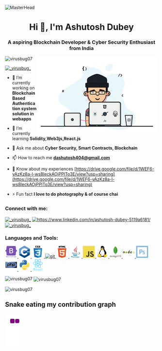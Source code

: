 ![MasterHead](https://appinventiv.com/wp-content/uploads/sites/1/2019/10/A-Guide-to-Understand-Blockchain-Consensus-Algorithms.gif)
<h1 align="center">Hi 👋, I'm Ashutosh Dubey</h1>
<h3 align="center">A aspiring Blockchain Developer & Cyber Security Enthusiast from India</h3>
<img align="right" alt="Coding" width="400" src="https://raw.githubusercontent.com/SandunWebDev/SandunWebDev/main/assets/developer_coding_1.gif">

<p align="left"> <img src="https://komarev.com/ghpvc/?username=virusbug07&label=Profile%20views&color=0e75b6&style=flat" alt="virusbug07" /> </p>


<p align="left"> <a href="https://twitter.com/_virusbug_" target="blank"><img src="https://img.shields.io/twitter/follow/_virusbug_?logo=twitter&style=for-the-badge" alt="_virusbug_" /></a> </p>

- 🔭 I’m currently working on **Blockchain Based Authentication system solution in webapps**

- 🌱 I’m currently learning **Solidity,Web3js,React.js**

- 💬 Ask me about **Cyber Security, Smart Contracts, Blockchain**

- 📫 How to reach me **dashutosh404@gmail.com**

- 📄 Know about my experiences [https://drive.google.com/file/d/1WEF6-yAzKz8a-l-ws8IeckAOjPPlTo3E/view?usp=sharing](https://drive.google.com/file/d/1WEF6-yAzKz8a-l-ws8IeckAOjPPlTo3E/view?usp=sharing)

- ⚡ Fun fact **I love to do photography & of course chai**

<h3 align="left">Connect with me:</h3>
<p align="left">
<a href="https://twitter.com/_virusbug_" target="blank"><img align="center" src="https://raw.githubusercontent.com/rahuldkjain/github-profile-readme-generator/master/src/images/icons/Social/twitter.svg" alt="_virusbug_" height="30" width="40" /></a>
<a href="https://linkedin.com/in/ashutosh-dubey-5119a6181/" target="blank"><img align="center" src="https://raw.githubusercontent.com/rahuldkjain/github-profile-readme-generator/master/src/images/icons/Social/linked-in-alt.svg" alt="https://www.linkedin.com/in/ashutosh-dubey-5119a6181/" height="30" width="40" /></a>
<a href="https://instagram.com/_virusbug_" target="blank"><img align="center" src="https://raw.githubusercontent.com/rahuldkjain/github-profile-readme-generator/master/src/images/icons/Social/instagram.svg" alt="_virusbug_" height="30" width="40" /></a>
</p>

<h3 align="left">Languages and Tools:</h3>
<p align="left"> <a href="https://getbootstrap.com" target="_blank" rel="noreferrer"> <img src="https://raw.githubusercontent.com/devicons/devicon/master/icons/bootstrap/bootstrap-plain-wordmark.svg" alt="bootstrap" width="40" height="40"/> </a> <a href="https://www.w3schools.com/cpp/" target="_blank" rel="noreferrer"> <img src="https://raw.githubusercontent.com/devicons/devicon/master/icons/cplusplus/cplusplus-original.svg" alt="cplusplus" width="40" height="40"/> </a> <a href="https://www.w3schools.com/css/" target="_blank" rel="noreferrer"> <img src="https://raw.githubusercontent.com/devicons/devicon/master/icons/css3/css3-original-wordmark.svg" alt="css3" width="40" height="40"/> </a> <a href="https://git-scm.com/" target="_blank" rel="noreferrer"> <img src="https://www.vectorlogo.zone/logos/git-scm/git-scm-icon.svg" alt="git" width="40" height="40"/> </a> <a href="https://www.w3.org/html/" target="_blank" rel="noreferrer"> <img src="https://raw.githubusercontent.com/devicons/devicon/master/icons/html5/html5-original-wordmark.svg" alt="html5" width="40" height="40"/> </a> <a href="https://www.java.com" target="_blank" rel="noreferrer"> <img src="https://raw.githubusercontent.com/devicons/devicon/master/icons/java/java-original.svg" alt="java" width="40" height="40"/> </a> <a href="https://developer.mozilla.org/en-US/docs/Web/JavaScript" target="_blank" rel="noreferrer"> <img src="https://raw.githubusercontent.com/devicons/devicon/master/icons/javascript/javascript-original.svg" alt="javascript" width="40" height="40"/> </a> <a href="https://www.linux.org/" target="_blank" rel="noreferrer"> <img src="https://raw.githubusercontent.com/devicons/devicon/master/icons/linux/linux-original.svg" alt="linux" width="40" height="40"/> </a> <a href="https://www.mongodb.com/" target="_blank" rel="noreferrer"> <img src="https://raw.githubusercontent.com/devicons/devicon/master/icons/mongodb/mongodb-original-wordmark.svg" alt="mongodb" width="40" height="40"/> </a> <a href="https://nodejs.org" target="_blank" rel="noreferrer"> <img src="https://raw.githubusercontent.com/devicons/devicon/master/icons/nodejs/nodejs-original-wordmark.svg" alt="nodejs" width="40" height="40"/> </a> <a href="https://www.photoshop.com/en" target="_blank" rel="noreferrer"> <img src="https://raw.githubusercontent.com/devicons/devicon/master/icons/photoshop/photoshop-line.svg" alt="photoshop" width="40" height="40"/> </a> <a href="https://www.php.net" target="_blank" rel="noreferrer"> <img src="https://raw.githubusercontent.com/devicons/devicon/master/icons/php/php-original.svg" alt="php" width="40" height="40"/> </a> <a href="https://www.python.org" target="_blank" rel="noreferrer"> <img src="https://raw.githubusercontent.com/devicons/devicon/master/icons/python/python-original.svg" alt="python" width="40" height="40"/> </a> <a href="https://reactjs.org/" target="_blank" rel="noreferrer"> <img src="https://raw.githubusercontent.com/devicons/devicon/master/icons/react/react-original-wordmark.svg" alt="react" width="40" height="40"/> </a> </p>

<p><img align="left" src="https://github-readme-stats.vercel.app/api/top-langs?username=virusbug07&show_icons=true&locale=en&layout=compact" alt="virusbug07" /></p>

<p>&nbsp;<img align="center" src="https://github-readme-stats.vercel.app/api?username=virusbug07&show_icons=true&locale=en" alt="virusbug07" /></p>

<p><img align="center" src="https://github-readme-streak-stats.herokuapp.com/?user=virusbug07&" alt="virusbug07" /></p>

## Snake eating my contribution graph
![snake gif](https://github.com/virusbug07/virusbug07/blob/output/github-contribution-grid-snake.gif)
